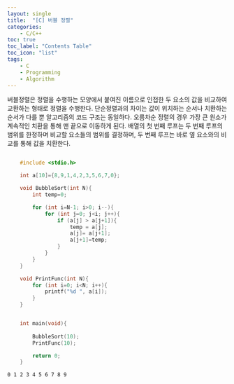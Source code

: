 ```yaml
---
layout: single
title:  "[C] 버블 정렬"
categories:
    - C/C++
toc: true
toc_label: "Contents Table"
toc_icon: "list"
tags: 
    - C
    - Programming
    - Algorithm
---
```




버블정렬은 정렬을 수행하는 모양에서 붙여진 이름으로 인접한 두 요소의 값을 비교하여 교환하는 형태로 정렬을 수행한다. 단순정렬과의 차이는 값이 위치하는 순서나 치환하는 순서가 다를 뿐 알고리즘의  코드 구조는 동일하다. 오름차순 정렬의 경우 가장 큰 원소가 계속적인 치환을 통해 맨 끝으로 이동하게 된다. 배열의 첫 번째 루프는 두 번째 루프의 범위를 한정하며 비교할 요소들의 범위를 결정하며, 두 번째 루프는 바로 옆 요소와의 비교를 통해 값을 치환한다. 


```c

    #include <stdio.h>

    int a[10]={8,9,1,4,2,3,5,6,7,0};

    void BubbleSort(int N){
        int temp=0;

        for (int i=N-1; i>0; i--){
            for (int j=0; j<i; j++){
                if (a[j] > a[j+1]){
                    temp = a[j];
                    a[j]= a[j+1];
                    a[j+1]=temp;
                }
            }
        }
    }

    void PrintFunc(int N){
        for (int i=0; i<N; i++){
            printf("%d ", a[i]);
        }
    }


    int main(void){
        
        BubbleSort(10);
        PrintFunc(10);

        return 0;
    }

```

```
0 1 2 3 4 5 6 7 8 9
```
